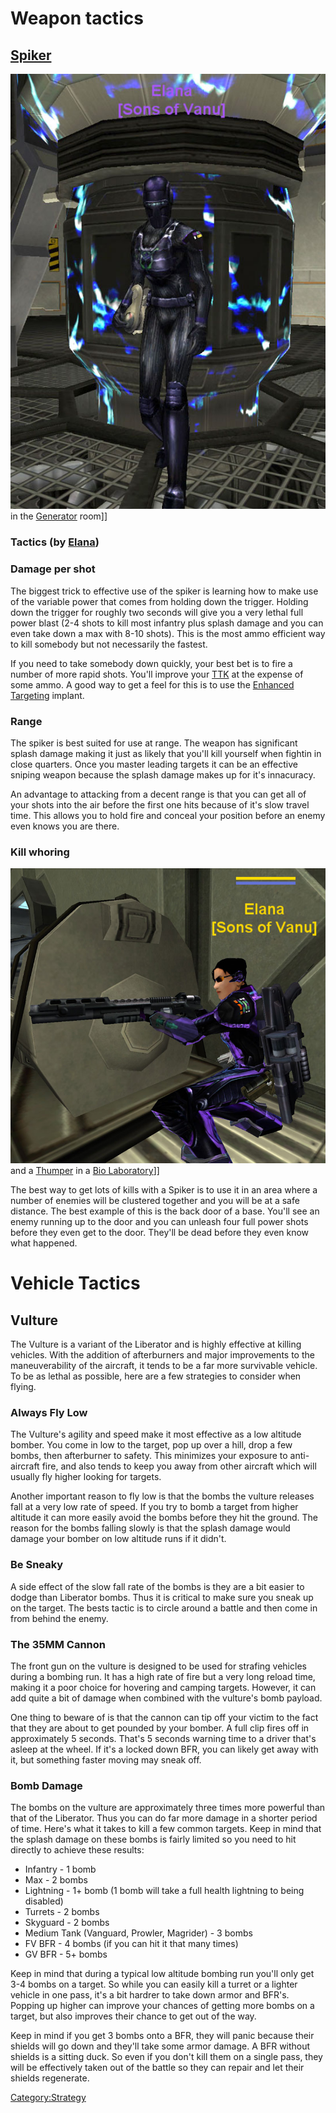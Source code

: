 # Weapon tactics

## [Spiker](../weapons/Spiker.md)

![](../images/Elana_potato.jpg "fig:Elana_potato.jpg") in the
[Generator](../items/Generator.md) room\]\]

<h3>

Tactics (by [Elana](User:Elana.md))

</h3>

### Damage per shot

The biggest trick to effective use of the spiker is learning how to make
use of the variable power that comes from holding down the trigger.
Holding down the trigger for roughly two seconds will give you a very
lethal full power blast (2-4 shots to kill most infantry plus splash
damage and you can even take down a max with 8-10 shots). This is the
most ammo efficient way to kill somebody but not necessarily the
fastest.

If you need to take somebody down quickly, your best bet is to fire a
number of more rapid shots. You'll improve your
[TTK](../terminology/Acronyms_and_Slang.md#TTK) at the expense of some ammo. A
good way to get a feel for this is to use the [Enhanced
Targeting](../implants/Enhanced_Targeting.md) implant.

### Range

The spiker is best suited for use at range. The weapon has significant
splash damage making it just as likely that you'll kill yourself when
fightin in close quarters. Once you master leading targets it can be an
effective sniping weapon because the splash damage makes up for it's
innacuracy.

An advantage to attacking from a decent range is that you can get all of
your shots into the air before the first one hits because of it's slow
travel time. This allows you to hold fire and conceal your position
before an enemy even knows you are there.

### Kill whoring

![](../images/Elana_sweeper.jpg "fig:Elana_sweeper.jpg") and a
[Thumper](../weapons/Thumper.md) in a [Bio
Laboratory](../locations/Bio_Laboratory.md)\]\]

The best way to get lots of kills with a Spiker is to use it in an area
where a number of enemies will be clustered together and you will be at
a safe distance. The best example of this is the back door of a base.
You'll see an enemy running up to the door and you can unleash four full
power shots before they even get to the door. They'll be dead before
they even know what happened.

# Vehicle Tactics

## Vulture

The Vulture is a variant of the Liberator and is highly effective at
killing vehicles. With the addition of afterburners and major
improvements to the maneuverability of the aircraft, it tends to be a
far more survivable vehicle. To be as lethal as possible, here are a few
strategies to consider when flying.

### Always Fly Low

The Vulture's agility and speed make it most effective as a low altitude
bomber. You come in low to the target, pop up over a hill, drop a few
bombs, then afterburner to safety. This minimizes your exposure to
anti-aircraft fire, and also tends to keep you away from other aircraft
which will usually fly higher looking for targets.

Another important reason to fly low is that the bombs the vulture
releases fall at a very low rate of speed. If you try to bomb a target
from higher altitude it can more easily avoid the bombs before they hit
the ground. The reason for the bombs falling slowly is that the splash
damage would damage your bomber on low altitude runs if it didn't.

### Be Sneaky

A side effect of the slow fall rate of the bombs is they are a bit
easier to dodge than Liberator bombs. Thus it is critical to make sure
you sneak up on the target. The bests tactic is to circle around a
battle and then come in from behind the enemy.

### The 35MM Cannon

The front gun on the vulture is designed to be used for strafing
vehicles during a bombing run. It has a high rate of fire but a very
long reload time, making it a poor choice for hovering and camping
targets. However, it can add quite a bit of damage when combined with
the vulture's bomb payload.

One thing to beware of is that the cannon can tip off your victim to the
fact that they are about to get pounded by your bomber. A full clip
fires off in approximately 5 seconds. That's 5 seconds warning time to a
driver that's asleep at the wheel. If it's a locked down BFR, you can
likely get away with it, but something faster moving may sneak off.

### Bomb Damage

The bombs on the vulture are approximately three times more powerful
than that of the Liberator. Thus you can do far more damage in a shorter
period of time. Here's what it takes to kill a few common targets. Keep
in mind that the splash damage on these bombs is fairly limited so you
need to hit directly to achieve these results:

- Infantry - 1 bomb
- Max - 2 bombs
- Lightning - 1+ bomb (1 bomb will take a full health lightning to
  being disabled)
- Turrets - 2 bombs
- Skyguard - 2 bombs
- Medium Tank (Vanguard, Prowler, Magrider) - 3 bombs
- FV BFR - 4 bombs (if you can hit it that many times)
- GV BFR - 5+ bombs

Keep in mind that during a typical low altitude bombing run you'll only
get 3-4 bombs on a target. So while you can easily kill a turret or a
lighter vehicle in one pass, it's a bit hardrer to take down armor and
BFR's. Popping up higher can improve your chances of getting more bombs
on a target, but also improves their chance to get out of the way.

Keep in mind if you get 3 bombs onto a BFR, they will panic because
their shields will go down and they'll take some armor damage. A BFR
without shields is a sitting duck. So even if you don't kill them on a
single pass, they will be effectively taken out of the battle so they
can repair and let their shields regenerate.

[Category:Strategy](Category:Strategy.md)
